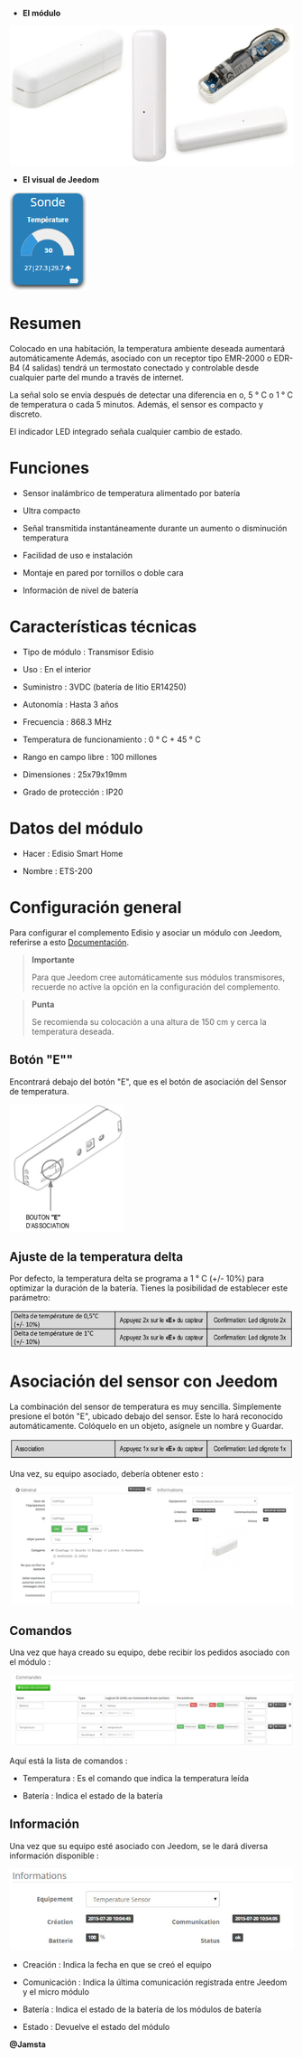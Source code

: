 -   **El módulo**

![ets200.module](images/ets200/ets200.module.jpg)

-   **El visual de Jeedom**

![ets200.vue defaut](images/ets200/ets200.vue-defaut.jpg)

Resumen 
======

Colocado en una habitación, la temperatura ambiente deseada aumentará
automáticamente Además, asociado con un receptor tipo EMR-2000 o
EDR-B4 (4 salidas) tendrá un termostato conectado y controlable
desde cualquier parte del mundo a través de internet.

La señal solo se envía después de detectar una diferencia en
o, 5 ° C o 1 ° C de temperatura o cada 5 minutos. Además, el sensor
es compacto y discreto.

El indicador LED integrado señala cualquier cambio de estado.

Funciones 
=========

-   Sensor inalámbrico de temperatura alimentado por batería

-   Ultra compacto

-   Señal transmitida instantáneamente durante un aumento o disminución
    temperatura

-   Facilidad de uso e instalación

-   Montaje en pared por tornillos o doble cara

-   Información de nivel de batería

Características técnicas 
===========================

-   Tipo de módulo : Transmisor Edisio

-   Uso : En el interior

-   Suministro : 3VDC (batería de litio ER14250)

-   Autonomía : Hasta 3 años

-   Frecuencia : 868.3 MHz

-   Temperatura de funcionamiento : 0 ° C + 45 ° C

-   Rango en campo libre : 100 millones

-   Dimensiones : 25x79x19mm

-   Grado de protección : IP20

Datos del módulo 
=================

-   Hacer : Edisio Smart Home

-   Nombre : ETS-200

Configuración general 
======================

Para configurar el complemento Edisio y asociar un módulo con Jeedom,
referirse a esto
[Documentación](https://www.jeedom.fr/doc/Documentación/plugins/edisio/es_ES/edisio.html).

> **Importante**
>
> Para que Jeedom cree automáticamente sus módulos transmisores, recuerde
> no active la opción en la configuración del complemento.

> **Punta**
>
> Se recomienda su colocación a una altura de 150 cm y cerca
> la temperatura deseada.

Botón "E"" 
----------

Encontrará debajo del botón "E", que es el botón de asociación del
Sensor de temperatura.

![ets200.bouton e](images/ets200/ets200.bouton-e.jpg)

Ajuste de la temperatura delta 
-------------------------------

Por defecto, la temperatura delta se programa a 1 ° C (+/- 10%) para
optimizar la duración de la batería. Tienes la posibilidad de
establecer este parámetro:

![ets200.delta](images/ets200/ets200.delta.jpg)

Asociación del sensor con Jeedom 
===============================

La combinación del sensor de temperatura es muy sencilla. Simplemente
presione el botón "E", ubicado debajo del sensor. Este lo hará
reconocido automáticamente. Colóquelo en un objeto, asígnele un nombre y
Guardar.

![ets200.association](images/ets200/ets200.association.jpg)

Una vez, su equipo asociado, debería obtener esto :

![ets200.general](images/ets200/ets200.general.jpg)

Comandos 
---------

Una vez que haya creado su equipo, debe recibir los pedidos
asociado con el módulo :

![Comandos](images/ets200/ets200.commandes.jpg)

Aquí está la lista de comandos :

-   Temperatura : Es el comando que indica la temperatura leída

-   Batería : Indica el estado de la batería

Información 
------------

Una vez que su equipo esté asociado con Jeedom, se le dará diversa información
disponible :

![Comandos](images/ets200/ets200.informations.jpg)

-   Creación : Indica la fecha en que se creó el equipo

-   Comunicación : Indica la última comunicación registrada entre
    Jeedom y el micro módulo

-   Batería : Indica el estado de la batería de los módulos de batería

-   Estado : Devuelve el estado del módulo

**@Jamsta**
